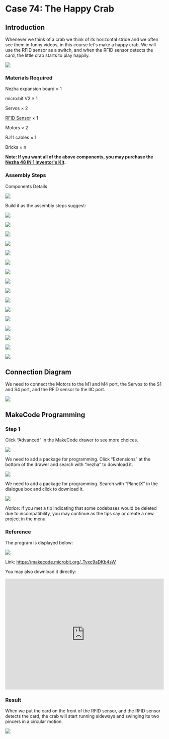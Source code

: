 # Case 74: The Happy Crab

## Introduction

Whenever we think of a crab we think of its horizontal stride and we often see them in funny videos, in this course let's make a happy crab. We will use the RFID sensor as a switch, and when the RFID sensor detects the card, the little crab starts to play happily.

![](./images/74_1.png)

### Materials Required

Nezha expansion board × 1

micro:bit V2 × 1

Servos × 2

[RFID Sensor](https://shop.elecfreaks.com/products/elecfreaks-planetx-rfid-sensor?_pos=2&_sid=4f2781d8b&_ss=r) × 1

Motors × 2

RJ11 cables × 1

Bricks × n

**Note: If you want all of the above components, you may purchase the [Nezha 48 IN 1 Inventor's Kit](https://shop.elecfreaks.com/products/elecfreaks-micro-bit-nezha-48-in-1-inventors-kit-without-micro-bit-board?_pos=3&_sid=7e0550154&_ss=r)**.



### Assembly Steps

Components Details

![](./images/74_2.png)

Build it as the assembly steps suggest:

![](./images/74_3.png)

![](./images/74_4.png)

![](./images/74_5.png)

![](./images/74_6.png)

![](./images/74_7.png)

![](./images/74_8.png)

![](./images/74_9.png)

![](./images/74_10.png)

![](./images/74_11.png)

![](./images/74_12.png)

![](./images/74_13.png)

![](./images/74_14.png)

![](./images/74_15.png)

![](./images/74_16.png)

![](./images/74_17.png)

![](./images/74_18.png)

## Connection Diagram

We need to connect the Motors to the M1 and M4 port, the Servos to the S1 and S4 port, and the RFID sensor to the IIC port.

![](./images/74_19.png)


##  MakeCode Programming

### Step 1

Click “Advanced” in the MakeCode drawer to see more choices.



![](./images/49_10.png)



We need to add a package for programming. Click “Extensions” at the bottom of the drawer and search with “nezha” to download it.



![](./images/49_11.png)



We need to add a package for programming. Search with “PlanetX” in the dialogue box and click to download it.

![](./images/49_12.png)



*Notice*: If you met a tip indicating that some codebases would be deleted due to incompatibility, you may continue as the tips say or create a new project in the menu.

### Reference

The program is displayed below:

![](./images/74_20.png)

Link: https://makecode.microbit.org/_Tvxc9aDKb4sW

You may also download it directly:

<div style="position:relative;height:0;padding-bottom:70%;overflow:hidden;"><iframe style="position:absolute;top:0;left:0;width:100%;height:100%;" src="https://makecode.microbit.org/#pub:_Tvxc9aDKb4sW" frameborder="0" sandbox="allow-popups allow-forms allow-scripts allow-same-origin"></iframe></div>

### Result

When we put the card on the front of the RFID sensor, and the RFID sensor detects the card, the crab will start running sideways and swinging its two pincers in a circular motion.

![](./images/74_21.gif)
